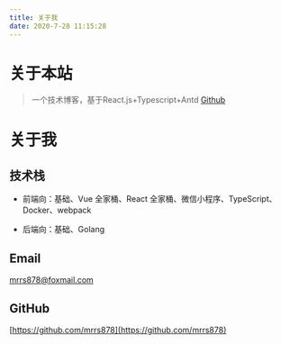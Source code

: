 ```yaml
---
title: 关于我
date: 2020-7-28 11:15:28
---
```


# 关于本站

> 一个技术博客，基于React.js+Typescript+Antd [Github](https://github.com/mrrs878/blog)

# 关于我

## 技术栈

- 前端向：基础、Vue 全家桶、React 全家桶、微信小程序、TypeScript、Docker、webpack

- 后端向：基础、Golang

## Email
mrrs878@foxmail.com

## GitHub
[https://github.com/mrrs878](https://github.com/mrrs878)
